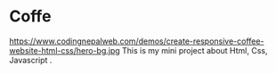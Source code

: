 # Coffe
https://www.codingnepalweb.com/demos/create-responsive-coffee-website-html-css/hero-bg.jpg
This is my mini project about Html, Css, Javascript .
